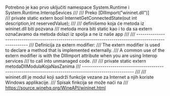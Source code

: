Potrebno je kao prvo uključiti namespace System.Runtime i System.Runtime.InteropSevices
    /// 
    /// Preko [DllImport("wininet.dll")]  
    /// private static extern bool InternetGetConnectedState(out int description,int reservedValue);
    /// 
    /// definišemo koja će metoda iz wininet.dll biti pozvana 
    /// metoda mora biti static kao i to da sa extern označavamo da metoda dolazi iz spolja a ne iz naše app
    /// 
    /// -------------------------------------------------------------------------------------------------------
    /// Definicija za extern modifier:
    /// The extern modifier is used to declare a method that is implemented externally. 
    /// A common use of the extern modifier is with the DllImport attribute when you are using Interop services 
    /// to call into unmanaged code.
    /// 
    ///       private static extern metodaDllModulaKojaNasZanima
    /// -------------------------------------------------------------------------------------------------------
    /// 
    /// wininet.dll je modul koji sadrži funkcije vezane za Internet  a njih koriste Windows applikacije. 
    /// Spisak finkcija se može naći na 
    /// https://source.winehq.org/WineAPI/wininet.html
